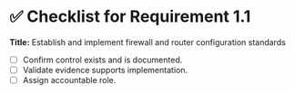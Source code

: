 # ✅ Checklist for Requirement 1.1

**Title:** Establish and implement firewall and router configuration standards

- [ ] Confirm control exists and is documented.
- [ ] Validate evidence supports implementation.
- [ ] Assign accountable role.
